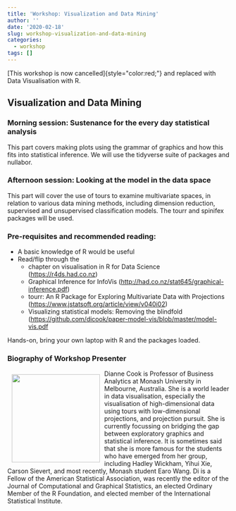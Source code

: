 ```yaml
---
title: 'Workshop: Visualization and Data Mining'
author: ''
date: '2020-02-18'
slug: workshop-visualization-and-data-mining
categories:
  - workshop
tags: []
---
```


[This workshop is now cancelled]{style="color:red;"} and replaced with Data Visualisation with R. 

## Visualization and Data Mining

### Morning session: Sustenance for the every day statistical analysis

This part covers making plots using the grammar of graphics and how this fits into statistical inference. We will use the tidyverse suite of packages and nullabor.

### Afternoon session: Looking at the model in the data space

This part will cover the use of tours to examine multivariate spaces, in relation to various data mining methods, including dimension reduction, supervised and unsupervised classification models. The tourr and spinifex packages will be used.

### Pre-requisites and recommended reading:

- A basic knowledge of R would be useful
- Read/flip through the
    - chapter on visualisation in R for Data Science (https://r4ds.had.co.nz)
    - Graphical Inference for InfoVis (http://had.co.nz/stat645/graphical-inference.pdf)
    - tourr: An R Package for Exploring Multivariate Data with Projections (https://www.jstatsoft.org/article/view/v040i02)
    - Visualizing statistical models: Removing the blindfold (https://github.com/dicook/paper-model-vis/blob/master/model-vis.pdf

Hands-on, bring your own laptop with R and the packages loaded.

### Biography of Workshop Presenter

<img src="/img/speakers/dicook-2019.png" width="200px" style="float:left;margin:10px;"/>

Dianne Cook is Professor of Business Analytics at Monash University in
Melbourne, Australia.  She is a world leader in data visualisation,
especially the visualisation of high-dimensional data using tours with
low-dimensional projections, and projection pursuit.  She is currently
focussing on bridging the gap between exploratory graphics and
statistical inference. It is sometimes said that she is more famous
for the students who have emerged from her group, including  Hadley
Wickham, Yihui Xie, Carson Sievert, and most recently, Monash student
Earo Wang. Di is a Fellow of the American Statistical Association, was
recently the editor of the Journal of Computational and Graphical
Statistics, an elected Ordinary Member of the R Foundation, and
elected member of the International Statistical Institute.